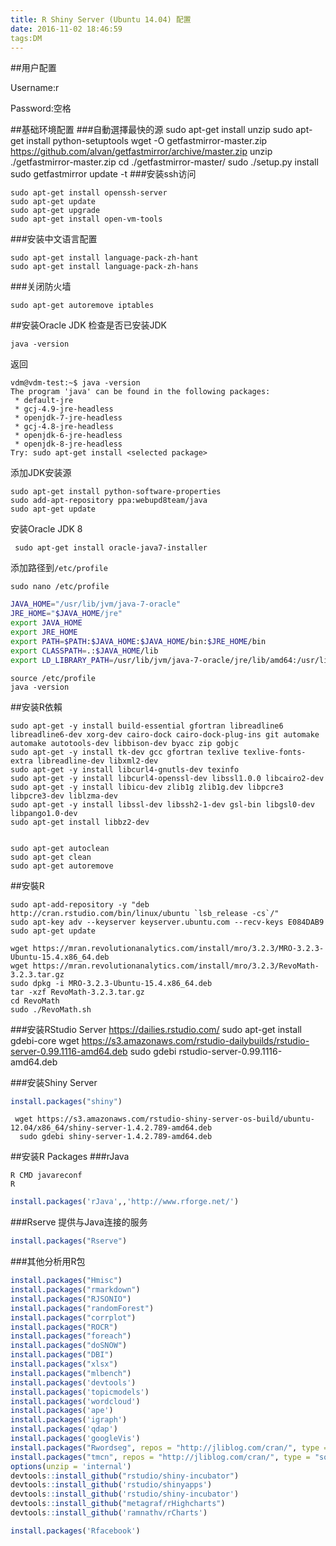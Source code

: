 ```yaml
---
title: R Shiny Server (Ubuntu 14.04) 配置
date: 2016-11-02 18:46:59
tags:DM
---
```


##用户配置

Username:r

Password:空格

##基础环境配置
###自動選擇最快的源
    sudo apt-get install unzip 
    sudo apt-get install python-setuptools
    wget -O getfastmirror-master.zip https://github.com/alvan/getfastmirror/archive/master.zip
    unzip ./getfastmirror-master.zip
    cd ./getfastmirror-master/
    sudo ./setup.py install
    sudo getfastmirror update -t
###安装ssh访问


    sudo apt-get install openssh-server
    sudo apt-get update
    sudo apt-get upgrade
    sudo apt-get install open-vm-tools
    
###安装中文语言配置

    sudo apt-get install language-pack-zh-hant
    sudo apt-get install language-pack-zh-hans

###关闭防火墙

    sudo apt-get autoremove iptables 

##安装Oracle JDK
检查是否已安装JDK

    java -version

返回

    vdm@vdm-test:~$ java -version
    The program 'java' can be found in the following packages:
     * default-jre
     * gcj-4.9-jre-headless
     * openjdk-7-jre-headless
     * gcj-4.8-jre-headless
     * openjdk-6-jre-headless
     * openjdk-8-jre-headless
    Try: sudo apt-get install <selected package>
    
添加JDK安装源

    sudo apt-get install python-software-properties 
    sudo add-apt-repository ppa:webupd8team/java 
    sudo apt-get update

安装Oracle JDK 8

     sudo apt-get install oracle-java7-installer
    
添加路径到`/etc/profile`
    
    sudo nano /etc/profile

```bash    
JAVA_HOME="/usr/lib/jvm/java-7-oracle"
JRE_HOME="$JAVA_HOME/jre"
export JAVA_HOME
export JRE_HOME
export PATH=$PATH:$JAVA_HOME:$JAVA_HOME/bin:$JRE_HOME/bin
export CLASSPATH=.:$JAVA_HOME/lib
export LD_LIBRARY_PATH=/usr/lib/jvm/java-7-oracle/jre/lib/amd64:/usr/lib/jvm/java-7-oracle/jre/lib/amd64/server


```

    source /etc/profile
    java -version
    
    
##安装R依賴

    
    sudo apt-get -y install build-essential gfortran libreadline6 libreadline6-dev xorg-dev cairo-dock cairo-dock-plug-ins git automake automake autotools-dev libbison-dev byacc zip gobjc
    sudo apt-get -y install tk-dev gcc gfortran texlive texlive-fonts-extra libreadline-dev libxml2-dev 
    sudo apt-get -y install libcurl4-gnutls-dev texinfo 
    sudo apt-get -y install libcurl4-openssl-dev libssl1.0.0 libcairo2-dev
    sudo apt-get -y install libicu-dev zlib1g zlib1g.dev libpcre3 libpcre3-dev liblzma-dev
    sudo apt-get -y install libssl-dev libssh2-1-dev gsl-bin libgsl0-dev libpango1.0-dev
    sudo apt-get install libbz2-dev
   
   
    sudo apt-get autoclean                
    sudo apt-get clean                    
    sudo apt-get autoremove             
    
##安裝R
    
    sudo apt-add-repository -y "deb http://cran.rstudio.com/bin/linux/ubuntu `lsb_release -cs`/"
    sudo apt-key adv --keyserver keyserver.ubuntu.com --recv-keys E084DAB9
    sudo apt-get update
    
    wget https://mran.revolutionanalytics.com/install/mro/3.2.3/MRO-3.2.3-Ubuntu-15.4.x86_64.deb
    wget https://mran.revolutionanalytics.com/install/mro/3.2.3/RevoMath-3.2.3.tar.gz
    sudo dpkg -i MRO-3.2.3-Ubuntu-15.4.x86_64.deb
    tar -xzf RevoMath-3.2.3.tar.gz
    cd RevoMath
    sudo ./RevoMath.sh

    
###安装RStudio Server
    https://dailies.rstudio.com/
    sudo apt-get install gdebi-core
    wget https://s3.amazonaws.com/rstudio-dailybuilds/rstudio-server-0.99.1116-amd64.deb
    sudo gdebi rstudio-server-0.99.1116-amd64.deb
    

###安装Shiny Server
```r
install.packages("shiny")
```
     wget https://s3.amazonaws.com/rstudio-shiny-server-os-build/ubuntu-12.04/x86_64/shiny-server-1.4.2.789-amd64.deb
      sudo gdebi shiny-server-1.4.2.789-amd64.deb

##安装R Packages
###rJava

    
    R CMD javareconf
    R
    
```r
install.packages('rJava',,'http://www.rforge.net/')
```

    
###Rserve 提供与Java连接的服务
```r
install.packages("Rserve")
```
###其他分析用R包
    
```r
install.packages("Hmisc")
install.packages("rmarkdown")
install.packages("RJSONIO")
install.packages("randomForest")
install.packages("corrplot")
install.packages("ROCR")
install.packages("foreach")
install.packages("doSNOW")
install.packages("DBI")
install.packages("xlsx")
install.packages("mlbench")
install.packages('devtools')
install.packages('topicmodels')
install.packages('wordcloud')
install.packages('ape')
install.packages('igraph')
install.packages('qdap')
install.packages('googleVis')
install.packages("Rwordseg", repos = "http://jliblog.com/cran/", type = "source")
install.packages("tmcn", repos = "http://jliblog.com/cran/", type = "source")
options(unzip = 'internal')
devtools::install_github("rstudio/shiny-incubator")
devtools::install_github('rstudio/shinyapps')
devtools::install_github('rstudio/shiny-incubator')
devtools::install_github("metagraf/rHighcharts")
devtools::install_github('ramnathv/rCharts')

install.packages('Rfacebook')
```

    
    

    
    



